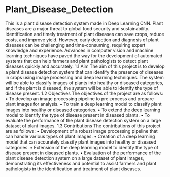 # Plant_Disease_Detection
This is a plant disease detection system made in Deep Learning CNN.
Plant diseases are a major threat to global food security and sustainability. Identification and timely treatment of plant diseases can save crops, reduce costs, and improve yield. However, early detection and diagnosis of plant diseases can be challenging and time-consuming, requiring expert knowledge and experience. Advances in computer vision and machine learning techniques have paved the way for the development of automated systems that can help farmers and plant pathologists to detect plant diseases quickly and accurately.
1.1	Aim
The aim of this project is to develop a plant disease detection system that can identify the presence of diseases in crops using image processing and deep learning techniques. The system will be able to classify images of plants into healthy or diseased categories, and if the plant is diseased, the system will be able to identify the type of disease present.
1.2	Objectives 
The objectives of the project are as follows:
•	To develop an image processing pipeline to pre-process and prepare plant images for analysis.
•	To train a deep learning model to classify plant images into healthy or diseased categories.
•	To extend the deep learning model to identify the type of disease present in diseased plants.
•	To evaluate the performance of the plant disease detection system on a large dataset of plant images.
1.3	Contributions 
The contributions of this project are as follows:
•	Development of a robust image processing pipeline that can handle various types of plant images.
•	Creation of a deep learning model that can accurately classify plant images into healthy or diseased categories.
•	Extension of the deep learning model to identify the type of disease present in diseased plants.
•	Evaluation of the performance of the plant disease detection system on a large dataset of plant images, demonstrating its effectiveness and potential to assist farmers and plant pathologists in the identification and treatment of plant diseases.
